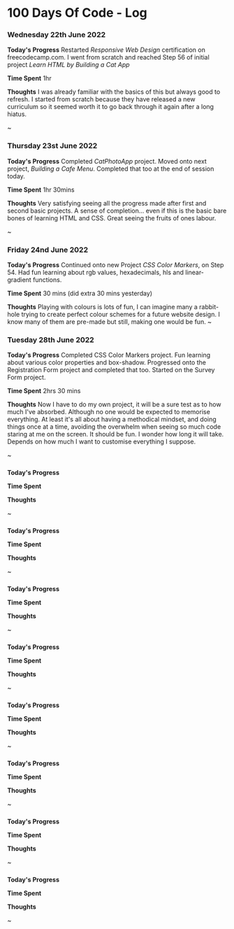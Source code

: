 # 100 Days Of Code - Log

### Wednesday 22th June 2022

**Today's Progress**
Restarted _Responsive Web Design_ certification on freecodecamp.com. I went from scratch and reached Step 56 of initial project _Learn HTML by Building a Cat App_

**Time Spent**
1hr

**Thoughts**
I was already familiar with the basics of this but always good to refresh. I started from scratch because they have released a new curriculum so it seemed worth it to go back through it again after a long hiatus.

~

### Thursday 23st June 2022

**Today's Progress**
Completed _CatPhotoApp_ project. Moved onto next project, _Building a Cafe Menu_. Completed that too at the end of session today.

**Time Spent** 1hr 30mins

**Thoughts**
Very satisfying seeing all the progress made after first and second basic projects. A sense of completion... even if this is the basic bare bones of learning HTML and CSS. Great seeing the fruits of ones labour.

~

### Friday 24nd June 2022

**Today's Progress**
Continued onto new Project _CSS Color Markers_, on Step 54. Had fun learning about rgb values, hexadecimals, hls and linear-gradient functions.

**Time Spent** 30 mins (did extra 30 mins yesterday)

**Thoughts**
Playing with colours is lots of fun, I can imagine many a rabbit-hole trying to create perfect colour schemes for a future website design. I know many of them are pre-made but still, making one would be fun.
~

### Tuesday 28th June 2022

**Today's Progress**
Completed CSS Color Markers project. Fun learning about various color properties and box-shadow. Progressed onto the Registration Form project and completed that too. Started on the Survey Form project.

**Time Spent** 2hrs 30 mins

**Thoughts**
Now I have to do my own project, it will be a sure test as to how much I've absorbed. Although no one would be expected to memorise everything. At least it's all about having a methodical mindset, and doing things once at a time, avoiding the overwhelm when seeing so much code staring at me on the screen. It should be fun. I wonder how long it will take. Depends on how much I want to customise everything I suppose.

~

###

**Today's Progress**

**Time Spent**

**Thoughts**

~

###

**Today's Progress**

**Time Spent**

**Thoughts**

~

###

**Today's Progress**

**Time Spent**

**Thoughts**

~

###

**Today's Progress**

**Time Spent**

**Thoughts**

~

###

**Today's Progress**

**Time Spent**

**Thoughts**

~

###

**Today's Progress**

**Time Spent**

**Thoughts**

~

###

**Today's Progress**

**Time Spent**

**Thoughts**

~

###

**Today's Progress**

**Time Spent**

**Thoughts**

~




















